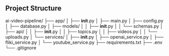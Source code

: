 ## Project Structure

ai-video-pipeline/
├── app/
│   ├── __init__.py
│   ├── main.py
│   ├── config.py
│   ├── database.py
│   ├── models/
│   │   ├── __init__.py
│   │   └── schemas.py
│   ├── api/
│   │   ├── __init__.py
│   │   ├── topics.py
│   │   ├── videos.py
│   │   └── uploads.py
│   └── services/
│       ├── __init__.py
│       ├── openai_service.py
│       ├── fliki_service.py
│       └── youtube_service.py
├── requirements.txt
├── .env
└── .gitignore